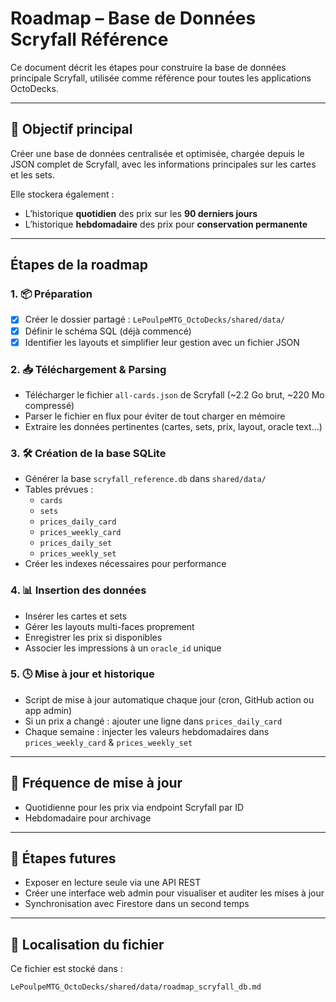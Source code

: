 
# Roadmap – Base de Données Scryfall Référence

Ce document décrit les étapes pour construire la base de données principale Scryfall, utilisée comme référence pour toutes les applications OctoDecks.

---

## 🎯 Objectif principal
Créer une base de données centralisée et optimisée, chargée depuis le JSON complet de Scryfall, avec les informations principales sur les cartes et les sets.

Elle stockera également :
- L’historique **quotidien** des prix sur les **90 derniers jours**
- L’historique **hebdomadaire** des prix pour **conservation permanente**

---

## Étapes de la roadmap

### 1. 📦 Préparation
- [x] Créer le dossier partagé : `LePoulpeMTG_OctoDecks/shared/data/`
- [x] Définir le schéma SQL (déjà commencé)
- [x] Identifier les layouts et simplifier leur gestion avec un fichier JSON

### 2. 📥 Téléchargement & Parsing
- Télécharger le fichier `all-cards.json` de Scryfall (~2.2 Go brut, ~220 Mo compressé)
- Parser le fichier en flux pour éviter de tout charger en mémoire
- Extraire les données pertinentes (cartes, sets, prix, layout, oracle text…)

### 3. 🛠 Création de la base SQLite
- Générer la base `scryfall_reference.db` dans `shared/data/`
- Tables prévues :
  - `cards`
  - `sets`
  - `prices_daily_card`
  - `prices_weekly_card`
  - `prices_daily_set`
  - `prices_weekly_set`
- Créer les indexes nécessaires pour performance

### 4. 📊 Insertion des données
- Insérer les cartes et sets
- Gérer les layouts multi-faces proprement
- Enregistrer les prix si disponibles
- Associer les impressions à un `oracle_id` unique

### 5. 🕓 Mise à jour et historique
- Script de mise à jour automatique chaque jour (cron, GitHub action ou app admin)
- Si un prix a changé : ajouter une ligne dans `prices_daily_card`
- Chaque semaine : injecter les valeurs hebdomadaires dans `prices_weekly_card` & `prices_weekly_set`

---

## 🔁 Fréquence de mise à jour
- Quotidienne pour les prix via endpoint Scryfall par ID
- Hebdomadaire pour archivage

---

## 🧪 Étapes futures
- Exposer en lecture seule via une API REST
- Créer une interface web admin pour visualiser et auditer les mises à jour
- Synchronisation avec Firestore dans un second temps

---

## 📁 Localisation du fichier
Ce fichier est stocké dans :
```
LePoulpeMTG_OctoDecks/shared/data/roadmap_scryfall_db.md
```
